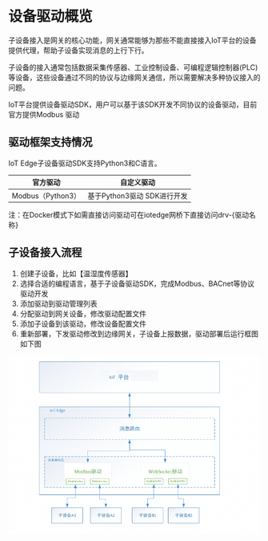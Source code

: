 # 设备驱动概览

子设备接入是网关的核心功能，网关通常能够为那些不能直接接入IoT平台的设备提供代理，帮助子设备实现消息的上行下行。

子设备的接入通常包括数据采集传感器、工业控制设备、可编程逻辑控制器(PLC)等设备，这些设备通过不同的协议与边缘网关通信，所以需要解决多种协议接入的问题。

IoT平台提供设备驱动SDK，用户可以基于该SDK开发不同协议的设备驱动，目前官方提供Modbus 驱动



## 驱动框架支持情况

IoT Edge子设备驱动SDK支持Python3和C语言。

| 官方驱动          | 自定义驱动                  |
| ----------------- | --------------------------- |
| Modbus（Python3） | 基于Python3驱动 SDK进行开发 |

注：在Docker模式下如需直接访问驱动可在iotedge网桥下直接访问drv-{驱动名称}



## 子设备接入流程

1. 创建子设备，比如【温湿度传感器】
2. 选择合适的编程语言，基于子设备驱动SDK，完成Modbus、BACnet等协议驱动开发
3. 添加驱动到驱动管理列表
4. 分配驱动到网关设备，修改驱动配置文件
5. 添加子设备到该驱动，修改设备配置文件
6. 重新部署，下发驱动修改到边缘网关，子设备上报数据，驱动部署后运行框图如下图

![图片](../../../images/设备驱动概览-1.png)